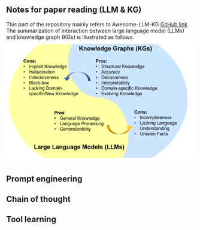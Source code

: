 ## Notes for paper reading (LLM & KG)

This part of the repository mainly refers to Awesome-LLM-KG [GitHub link](https://github.com/RManLuo/Awesome-LLM-KG)
The summarization of interaction between large language model (LLMs) and knowledge graph (KGs) is illustrated as follows.
![](imgs/Summaization.png)

## Prompt engineering

## Chain of thought

## Tool learning